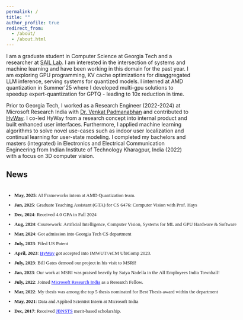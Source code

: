 ```yaml
---
permalink: /
title: ""
author_profile: true
redirect_from: 
  - /about/
  - /about.html
---
```


I am a graduate student in Computer Science at Georgia Tech and a researcher at [SAIL Lab](https://gatech-sysml.github.io/). I am interested in the intersection of systems and machine learning and have been working in this domain for the past year. I am exploring GPU programming, KV cache optimizations for disaggregated LLM inference, serving systems for quantized models. I interned at AMD quantization in Summer'25 where I developed multi-gpu solutions to speedup expert-quantization for GPTQ - leading to 10x reduction in time.

Prior to Georgia Tech, I worked as a Research Engineer (2022-2024) at Microsoft Research India with [Dr. Venkat Padmanabhan](https://www.microsoft.com/en-us/research/people/padmanab/) and contributed to [HyWay](https://www.microsoft.com/en-us/research/project/hyway/). I co-led HyWay from a research concept into internal product and built enhanced user interfaces. Furthermore, I applied machine learning algorithms to solve novel use-cases such as indoor user localization and continual learning for user-state modeling. I completed my bachelors and masters (integrated) in Electronics and Electrical Communication Engineering from Indian Institute of Technology Kharagpur, India (2022) with a focus on 3D computer vision.

## News
<div style="height:500px;width:775px;border:none;font:16px/26px Georgia, Garamond, Serif;overflow:auto;">
<font size="2"> 
<ul>
<li><strong>May, 2025</strong>: AI Frameworks intern at AMD Quantization team.
<li><strong>Jan, 2025</strong>: Graduate Teaching Assistant (GTA) for CS 6476: Computer Vision with Prof. Hays
<li><strong>Dec, 2024</strong>: Received 4.0 GPA in Fall 2024
<li><strong>Aug, 2024</strong>: Coursework: Artificial Intelligence, Computer Vision, Systems for ML and GPU Hardware & Software
<li><strong>Mar, 2024</strong>: Got admission into Georgia Tech CS department
<li><strong>July, 2023</strong>: Filed US Patent
<li><strong>April, 2023</strong>: <a href="https://www.microsoft.com/en-us/research/publication/hyway-enabling-mingling-in-the-hybrid-world/" style="color: blue; text-decoration: underline;">HyWay</a> got accepted into IMWUT/ACM UbiComp 2023.</li>
<li><strong>July, 2023</strong>: Bill Gates demoed our project in his visit to MSRI!
<li><strong>Jan, 2023</strong>: Our work at MSRI was praised heavily by Satya Nadella in the All Employees India Townhall!
<li><strong>July, 2022</strong>: Joined <a href="https://www.microsoft.com/en-us/research/publication/hyway-enabling-mingling-in-the-hybrid-world/" style="color: blue; text-decoration: underline;">Microsoft Research India</a> as a Research Fellow.</li>
<li><strong>Mar, 2022</strong>: My thesis was among the top 5 thesis nominated for Best Thesis award within the department
<li><strong>May, 2021</strong>: Data and Applied Scientist Intern at Microsoft India
<li><strong>Dec, 2017</strong>: Received <a href="https://jbnsts.ac.in/Home/sdgf8749854549sdf@sugfus.php" style="color: blue; text-decoration: underline;">JBNSTS</a> merit-based scholarship.
